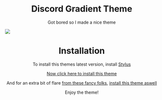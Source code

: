 <h1 align="center">Discord Gradient Theme</h1>
<p align="center">Got bored so I made a nice theme</p>

![](https://i.imgur.com/LHEcF9B.png)

<h1 align="center">Installation</h1>
<p align="center">To install this themes latest version, install <a href="https://chrome.google.com/webstore/detail/stylus/clngdbkpkpeebahjckkjfobafhncgmne/related">Stylus</a></p>
<p align="center"><a href="https://kckarnige.github.io/My-Discord-Theme/index.user.css" target="_blank" rel="noopener noreferrer">Now click here to install this theme</a></p>
<p align="center">And for an extra bit of flare <a href="https://github.com/kckarnige/My-Discord-Theme/blob/main/CREDITS.md">from these fancy folks</a>, <a href="https://kckarnige.github.io/My-Discord-Theme/extra.user.css" target="_blank" rel="noopener noreferrer">install this theme aswell</a></p>

<p align="center">Enjoy the theme!</p>
